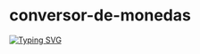 # conversor-de-monedas
[![Typing SVG](https://readme-typing-svg.demolab.com?font=Fira+Code&size=30&pause=1000&background=682BFF00&random=false&width=435&lines=Este+es+el+Challenge+;Conversor+de+Monedas+de+Alura+Latam)](https://git.io/typing-svg)
